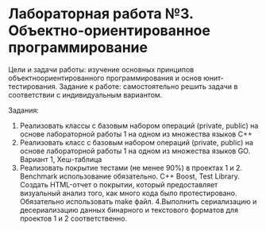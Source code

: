 # Лабораторная работа №3. Объектно-ориентированное программирование
Цели и задачи работы: изучение основных принципов объектноориентированного программирования и основ юнит-тестирования.
Задание к работе: самостоятельно решить задачи в соответствии с индивидуальным вариантом.

Задания: 
   1. Реализовать классы с базовым набором операций (private, public) на
   основе лабораторной работы 1 на одном из множества языков C++
   2. Реализовать класс с базовым набором операций (private, public) на
   основе лабораторной работы 1 на одном из множества языков GO. Вариант 1, Хеш-таблица
   3. Реализовать покрытие тестами (не менее 90%) в проектах 1 и 2. Benchmark
   использование обязательно. C++ Boost, Test Library. Создать HTML-отчет о
   покрытии, который предоставляет визуальный анализ того, как
   много кода было протестировано. Обязательно использовать make файл.
   4.Выполнить сериализацию и десериализацию данных бинарного и текстового
   форматов для проектов 1 и 2 соответственно.
